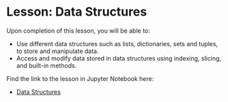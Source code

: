 # Lesson: Data Structures

Upon completion of this lesson, you will be able to:
  
  - Use different data structures such as lists, dictionaries, sets and tuples, to store and manipulate data.
  - Access and modify data stored in data structures using indexing, slicing, and built-in methods.

Find the link to the lesson in Jupyter Notebook here:

- [Data Structures](https://github.com/data-bootcamp-v4/lessons/blob/main/1_intro_to_python/1.1_data_structures.ipynb)